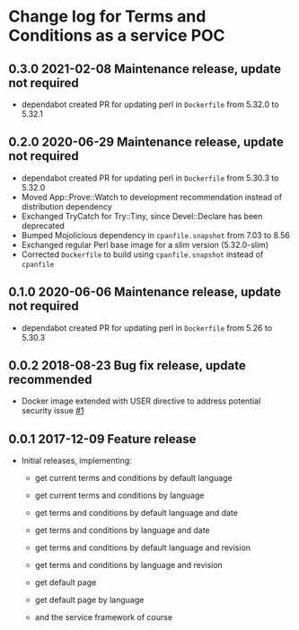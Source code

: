 # Change log for Terms and Conditions as a service POC

## 0.3.0 2021-02-08 Maintenance release, update not required

- dependabot created PR for updating perl in `Dockerfile` from 5.32.0 to 5.32.1

## 0.2.0 2020-06-29 Maintenance release, update not required

- dependabot created PR for updating perl in `Dockerfile` from 5.30.3 to 5.32.0
- Moved App::Prove::Watch to development recommendation instead of distribution dependency
- Exchanged TryCatch for Try::Tiny, since Devel::Declare has been deprecated
- Bumped Mojolicious dependency in `cpanfile.snapshot` from 7.03 to 8.56
- Exchanged regular Perl base image for a _slim_ version (5.32.0-slim)
- Corrected `Dockerfile` to build using `cpanfile.snapshot` instead of `cpanfile`

## 0.1.0 2020-06-06 Maintenance release, update not required

- dependabot created PR for updating perl in `Dockerfile` from 5.26 to 5.30.3

## 0.0.2 2018-08-23 Bug fix release, update recommended

- Docker image extended with USER directive to address potential security issue
  [#1](https://github.com/jonasbn/terms_and_conditions_as_a_service_poc/issues/1)

## 0.0.1 2017-12-09 Feature release

- Initial releases, implementing:

  - get current terms and conditions by default language
  - get current terms and conditions by language
  - get terms and conditions by default language and date
  - get terms and conditions by language and date
  - get terms and conditions by default language and revision
  - get terms and conditions by language and revision
  - get default page
  - get default page by language

  - and the service framework of course
